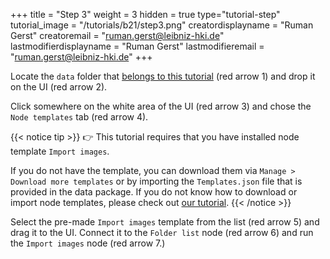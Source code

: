 +++
title = "Step 3"
weight = 3
hidden = true
type="tutorial-step"
tutorial_image = "/tutorials/b21/step3.png"
creatordisplayname = "Ruman Gerst"
creatoremail = "ruman.gerst@leibniz-hki.de"
lastmodifierdisplayname = "Ruman Gerst"
lastmodifieremail = "ruman.gerst@leibniz-hki.de"
+++

Locate the `data` folder that [belongs to this tutorial](/tutorials/b21/Tutorial_B21.zip) (red arrow 1) and drop it on the UI (red arrow 2). 

Click somewhere on the white area of the UI (red arrow 3) and chose the `Node templates` tab (red arrow 4).

{{< notice tip >}}
👉 This tutorial requires that you have installed node template `Import images`.

If you do not have the template, you can download them via `Manage > Download more templates` or by importing the `Templates.json` file that is provided in the data package. If you do not know how to download or import node templates, please check out [our tutorial](/examples/how-to-import-node-templates).
{{< /notice >}}

Select the pre-made `Import images` template from the list (red arrow 5) and drag it to the UI. Connect it to the `Folder list` node (red arrow 6) and run the `Import images` node (red arrow 7.)